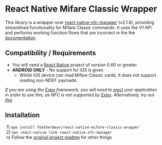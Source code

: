 # React Native Mifare Classic Wrapper

[react-native-nfc-manager]: https://github.com/whitedogg13/react-native-nfc-manager/tree/aecd7fd689daedae2039256dda2a23c7e6cd2467
[Expo]: https://expo.io/

This library is a wrapper over [react-native-nfc-manager] (v2.1.9), providing streamlined functionality for Mifare Classic commands. It uses the V1 API and performs working function flows that are incorrect in the the [documentation](https://github.com/whitedogg13/react-native-nfc-manager/blob/aecd7fd689daedae2039256dda2a23c7e6cd2467/APIv1.md).

## Compatibility / Requirements

* You will need a [React Native](https://reactnative.dev/) project of _version 0.60_ or greater
* **ANDROID ONLY** - No support for iOS is given
  * Whilst iOS device can read Mifare Classic cards, it does not support reading non-NDEF payloads. 

_If you are using the [Expo] framework, you will need to [eject](https://docs.expo.io/expokit/eject/) your application in order to use this, as NFC is not supported by [Expo]. Alternatively, try out [this](https://codersera.com/blog/running-expo-react-native-together/)_

## Installation

&nbsp;1) `npm install featherbear/react-native-mifare-classic-wrapper`  
&nbsp;2) `npx react-native link react-native-nfc-manager`  
&nbsp;n) Follow the [original project readme](https://github.com/whitedogg13/react-native-nfc-manager/blob/aecd7fd689daedae2039256dda2a23c7e6cd2467/README.md) for other things

